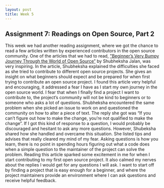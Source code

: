 ```yaml
---
layout: post
title: Week 5
---
```


## Assignment 7: Readings on Open Source, Part 2

This week we had another reading assignment, where we got the chance to read a few articles written by experienced contributors in the open source community. One of the articles that we had to read, ["Beginner’s Very Bumpy Journey Through the World of Open Source”](https://medium.freecodecamp.org/a-beginners-very-bumpy-journey-through-the-world-of-open-source-4d108d540b39) by Shubheksha Jalan, was very inspiring. In the article, Shubheksha explained the difficulties she faced as she tried to contribute to different open source projects. She gives an insight on what beginners should expect and be prepared for when first trying to contribute an open source project. I found this article very helpful and encouraging, it addressed a fear I have as I start my own journey in the open source world. I fear that when I finally find a project I want to contribute to, the project’s community will not be kind to beginners or to someone who asks a lot of questions. Shubheksha encountered the same problem when she picked an issue to work on and questioned the community on how to alter a piece of text. The reply she got was “If you can’t figure out how to make the change, you’re not qualified to make the change”. If I got this kind of response to a question, I would probably be discouraged and hesitant to ask any more questions. However, Shubeksha shared how she handled and overcame this situation. She listed tips and advises that really cleared my mind of my fear. Asking questions is how you learn, there is no point in spending hours figuring out what a code does when a simple question to the maintainer of the project can solve the problem. Reading this article sparked some excitement in me for when I start contributing to my first open source project. It also calmed my nerves about the replies I would get for any questions I will ask. I want to start off by finding a project that is easy enough for a beginner, and where the project maintainers provide an environment where I can ask questions and receive helpful feedback.
